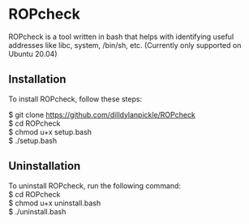 # ROPcheck

ROPcheck is a tool written in bash that helps with identifying useful addresses like libc, system, /bin/sh, etc.
(Currently only supported on Ubuntu 20.04)

## Installation

To install ROPcheck, follow these steps:  

$ git clone  https://github.com/dilldylanpickle/ROPcheck  
$ cd ROPcheck  
$ chmod u+x setup.bash  
$ ./setup.bash  

## Uninstallation

To uninstall ROPcheck, run the following command:  
$ cd ROPcheck  
$ chmod u+x uninstall.bash  
$ ./uninstall.bash  
